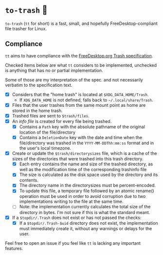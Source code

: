 # `to-trash` 🚮

`to-trash` (`tt` for short) is a fast, small, and hopefully FreeDesktop-compliant file trasher for Linux.

## Compliance

`tt` aims to have compliance with the [FreeDesktop.org Trash specification](https://specifications.freedesktop.org/trash-spec/trashspec-1.0.html).

Checked items below are what `tt` considers to be implemented, unchecked is anything that has no or partial implementation.

Some of those are my interpretation of the spec. and not necessarily verbatim to the specification text.

* [x] Considers that the "home trash" is located at `$XDG_DATA_HOME/Trash`.
    * If `XDG_DATA_HOME` is not defined, falls back to `~/.local/share/Trash`.
* [x] Files that the user trashes from the same mount point as home are stored in the home trash.
* [x] Trashed files are sent to `$trash/files`. 
* [x] An *info file* is created for every file being trashed.
    * [x] Contains a `Path` key with the absolute pathname of the original location of the file/directory
    * [x] Contains a `DeletionDate` key with the date and time when the file/directory was trashed in the `YYYY-MM-DDThh:mm:ss` format and in the user's local timezone.
* [x] Create or update the `$trash/directorysizes` file, which is a cache of the sizes of the directories that were trashed into this trash directory.
    * [x] Each entry contains the name and size of the trashed directory, as well as the modification time of the corresponding trashinfo file
    * [x] The size is calculated as the disk space used by the directory and its contents.
    * [x] The directory name in the directorysizes must be percent-encoded.
    * [x] To update this file, a temporary file followed by an atomic rename() operation must be used in order to avoid corruption due to two implementations writing to the file at the same time.
    * [ ] Note: the implementation currently calculates the total size of the directory in bytes. I'm not sure if this is what the standard meant.
* [x] If a `$topdir/.Trash` does not exist or has not passed the checks:
    * [x] If a `$topdir/.Trash-$uid` directory does not exist, the implementation must immediately create it, without any warnings or delays for the user.

Feel free to open an issue if you feel like `tt` is lacking any important features.

